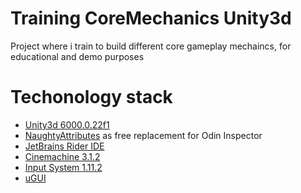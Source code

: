 # Training CoreMechanics Unity3d
Project where i train to build different core gameplay mechaincs, for educational and demo purposes
# Techonology stack
- [Unity3d 6000.0.22f1](https://unity.com/releases/editor/whats-new/6000.0.22#installs)
- [NaughtyAttributes](https://github.com/dbrizov/NaughtyAttributes) as free replacement for Odin Inspector
- [JetBrains Rider IDE](https://www.jetbrains.com/ides/)
- [Cinemachine 3.1.2](https://docs.unity3d.com/Packages/com.unity.cinemachine@3.1/manual/index.html)
- [Input System 1.11.2](https://docs.unity3d.com/Packages/com.unity.inputsystem@1.11/manual/index.html)
- [uGUI](https://docs.unity3d.com/Packages/com.unity.ugui@2.0/manual/index.html)
